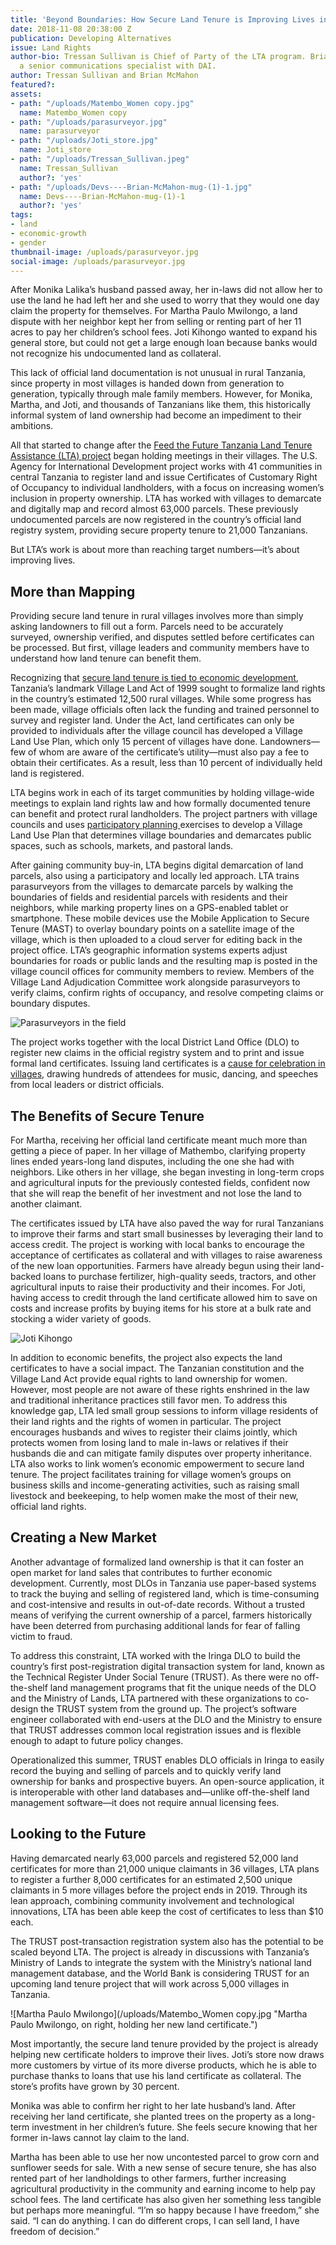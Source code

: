 ```yaml
---
title: 'Beyond Boundaries: How Secure Land Tenure is Improving Lives in Rural Tanzania'
date: 2018-11-08 20:38:00 Z
publication: Developing Alternatives
issue: Land Rights
author-bio: Tressan Sullivan is Chief of Party of the LTA program. Brian McMahon is
  a senior communications specialist with DAI.
author: Tressan Sullivan and Brian McMahon
featured?: 
assets:
- path: "/uploads/Matembo_Women copy.jpg"
  name: Matembo_Women copy
- path: "/uploads/parasurveyor.jpg"
  name: parasurveyor
- path: "/uploads/Joti_store.jpg"
  name: Joti_store
- path: "/uploads/Tressan_Sullivan.jpeg"
  name: Tressan_Sullivan
  author?: 'yes'
- path: "/uploads/Devs----Brian-McMahon-mug-(1)-1.jpg"
  name: Devs----Brian-McMahon-mug-(1)-1
  author?: 'yes'
tags:
- land
- economic-growth
- gender
thumbnail-image: /uploads/parasurveyor.jpg
social-image: /uploads/parasurveyor.jpg
---
```


After Monika Lalika’s husband passed away, her in-laws did not allow her to use the land he had left her and she used to worry that they would one day claim the property for themselves. For Martha Paulo Mwilongo, a land dispute with her neighbor kept her from selling or renting part of her 11 acres to pay her children’s school fees. Joti Kihongo wanted to expand his general store, but could not get a large enough loan because banks would not recognize his undocumented land as collateral.



This lack of official land documentation is not unusual in rural Tanzania, since property in most villages is handed down from generation to generation, typically through male family members. However, for Monika, Martha, and Joti, and thousands of Tanzanians like them, this historically informal system of land ownership had become an impediment to their ambitions.

All that started to change after the [Feed the Future Tanzania Land Tenure Assistance (LTA) project](https://www.dai.com/our-work/projects/tanzania-feed-future-tanzania-land-tenure-assistance-lta) began holding meetings in their villages. The U.S. Agency for International Development project works with 41 communities in central Tanzania to register land and issue Certificates of Customary Right of Occupancy to individual landholders, with a focus on increasing women’s inclusion in property ownership. LTA has worked with villages to demarcate and digitally map and record almost 63,000 parcels. These previously undocumented parcels are now registered in the country’s official land registry system, providing secure property tenure to 21,000 Tanzanians. 

But LTA’s work is about more than reaching target numbers—it’s about improving lives.

<script id="infogram_0_02c9e45f-c0d8-4912-8584-952afd03626c" title="Tanzania LTA 4" src="https://e.infogram.com/js/dist/embed.js?H15" type="text/javascript"></script>

## More than Mapping

Providing secure land tenure in rural villages involves more than simply asking landowners to fill out a form. Parcels need to be accurately surveyed, ownership verified, and disputes settled before certificates can be processed. But first, village leaders and community members have to understand how land tenure can benefit them.

Recognizing that [secure land tenure is tied to economic development](http://dai-global-developments.com/articles/putting-the-value-in-land-titling/?utm_source=daidotcom), Tanzania’s landmark Village Land Act of 1999 sought to formalize land rights in the country’s estimated 12,500 rural villages. While some progress has been made, village officials often lack the funding and trained personnel to survey and register land. Under the Act, land certificates can only be provided to individuals after the village council has developed a Village Land Use Plan, which only 15 percent of villages have done. Landowners—few of whom are aware of the certificate’s utility—must also pay a fee to obtain their certificates. As a result, less than 10 percent of individually held land is registered.

LTA begins work in each of its target communities by holding village-wide meetings to explain land rights law and how formally documented tenure can benefit and protect rural landholders. The project partners with village councils and uses [participatory planning ](http://dai-global-developments.com/articles/lta-program-shows-benefit-of-truly-participatory-approach/)exercises to develop a Village Land Use Plan that determines village boundaries and demarcates public spaces, such as schools, markets, and pastoral lands. 

After gaining community buy-in, LTA begins digital demarcation of land parcels, also using a participatory and locally led approach. LTA trains parasurveyors from the villages to demarcate parcels by walking the boundaries of fields and residential parcels with residents and their neighbors, while marking property lines on a GPS-enabled tablet or smartphone. These mobile devices use the Mobile Application to Secure Tenure (MAST) to overlay boundary points on a satellite image of the village, which is then uploaded to a cloud server for editing back in the project office. LTA’s geographic information systems experts adjust boundaries for roads or public lands and the resulting map is posted in the village council offices for community members to review. Members of the Village Land Adjudication Committee work alongside parasurveyors to verify claims, confirm rights of occupancy, and resolve competing claims or boundary disputes.

![Parasurveyors in the field](/uploads/parasurveyor.jpg "A parasurveyor trained by LTA demarcating boundaries with a property owner.") 

The project works together with the local District Land Office (DLO) to register new claims in the official registry system and to print and issue formal land certificates. Issuing land certificates is a [cause for celebration in villages](https://www.dai.com/news/more-than-500-rural-tanzanians-now-have-land-titles), drawing hundreds of attendees for music, dancing, and speeches from local leaders or district officials. 


## The Benefits of Secure Tenure

For Martha, receiving her official land certificate meant much more than getting a piece of paper. In her village of Mathembo, clarifying property lines ended years-long land disputes, including the one she had with neighbors. Like others in her village, she began investing in long-term crops and agricultural inputs for the previously contested fields, confident now that she will reap the benefit of her investment and not lose the land to another claimant.

The certificates issued by LTA have also paved the way for rural Tanzanians to improve their farms and start small businesses by leveraging their land to access credit. The project is working with local banks to encourage the acceptance of certificates as collateral and with villages to raise awareness of the new loan opportunities. Farmers have already begun using their land-backed loans to purchase fertilizer, high-quality seeds, tractors, and other agricultural inputs to raise their productivity and their incomes. For Joti, having access to credit through the land certificate allowed him to save on costs and increase profits by buying items for his store at a bulk rate and stocking a wider variety of goods.

![Joti Kihongo](/uploads/Joti_store.jpg "Joti Kihongo in front of his now expanded store.") 

In addition to economic benefits, the project also expects the land certificates to have a social impact.  The Tanzanian constitution and the Village Land Act provide equal rights to land ownership for women. However, most people are not aware of these rights enshrined in the law and traditional inheritance practices still favor men. To address this knowledge gap, LTA led small group sessions to inform village residents of their land rights and the rights of women in particular. The project encourages husbands and wives to register their claims jointly, which protects women from losing land to male in-laws or relatives if their husbands die and can mitigate family disputes over property inheritance. LTA also works to link women’s economic empowerment to secure land tenure. The project facilitates training for village women’s groups on business skills and income-generating activities, such as raising small livestock and beekeeping, to help women make the most of their new, official land rights.

## Creating a New Market

Another advantage of formalized land ownership is that it can foster an open market for land sales that contributes to further economic development. Currently, most DLOs in Tanzania use paper-based systems to track the buying and selling of registered land, which is time-consuming and cost-intensive and results in out-of-date records. Without a trusted means of verifying the current ownership of a parcel, farmers historically have been deterred from purchasing additional lands for fear of falling victim to fraud. 

To address this constraint, LTA worked with the Iringa DLO to build the country’s first post-registration digital transaction system for land, known as the Technical Register Under Social Tenure (TRUST). As there were no off-the-shelf land management programs that fit the unique needs of the DLO and the Ministry of Lands, LTA partnered with these organizations to co-design the TRUST system from the ground up. The project’s software engineer collaborated with end-users at the DLO and the Ministry to ensure that TRUST addresses common local registration issues and is flexible enough to adapt to future policy changes. 

Operationalized this summer, TRUST enables DLO officials in Iringa to easily record the buying and selling of parcels and to quickly verify land ownership for banks and prospective buyers. An open-source application, it is interoperable with other land databases and—unlike off-the-shelf land management software—it does not require annual licensing fees.

<script id="infogram_0_a29c158d-d0ac-4869-9da5-8e2930303b23" title="Tanzania LTA 3" src="https://e.infogram.com/js/dist/embed.js?MFD" type="text/javascript"></script>

## Looking to the Future	

Having demarcated nearly 63,000 parcels and registered 52,000 land certificates for more than 21,000 unique claimants in 36 villages, LTA plans to register a further 8,000 certificates for an estimated 2,500 unique claimants in 5 more villages before the project ends in 2019. Through its lean approach, combining community involvement and technological innovations, LTA has been able keep the cost of certificates to less than $10 each.

The TRUST post-transaction registration system also has the potential to be scaled beyond LTA. The project is already in discussions with Tanzania’s Ministry of Lands to integrate the system with the Ministry’s national land management database, and the World Bank is considering TRUST for an upcoming land tenure project that will work across 5,000 villages in Tanzania.

![Martha Paulo Mwilongo](/uploads/Matembo_Women copy.jpg "Martha Paulo Mwilongo, on right, holding her new land certificate.") 

Most importantly, the secure land tenure provided by the project is already helping new certificate holders to improve their lives. Joti’s store now draws more customers by virtue of its more diverse products, which he is able to purchase thanks to loans that use his land certificate as collateral. The store’s profits have grown by 30 percent.  

Monika was able to confirm her right to her late husband’s land. After receiving her land certificate, she planted trees on the property as a long-term investment in her children’s future.  She feels secure knowing that her former in-laws cannot lay claim to the land.

Martha has been able to use her now uncontested parcel to grow corn and sunflower seeds for sale. With a new sense of secure tenure, she has also rented part of her landholdings to other farmers, further increasing agricultural productivity in the community and earning income to help pay school fees. The land certificate has also given her something less tangible but perhaps more meaningful. “I’m so happy because I have freedom,” she said. “I can do anything. I can do different crops, I can sell land, I have freedom of decision.”
